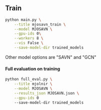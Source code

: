 
## Train

```bash
python main.py \
    --title mjosavn_train \
    --model MJOSAVN \
    --gpu-ids 0\
    --workers 8 \
    --vis False \
    --save-model-dir trained_models
```
Other model options are "SAVN" and "GCN"

#### Full evaluation on training
```bash
python full_eval.py \
    --title mjolnir \
    --model MJOSAVN \
    --results_json MJOSAVN.json \
    --gpu-ids 0
    --save-model-dir trained_models
```

